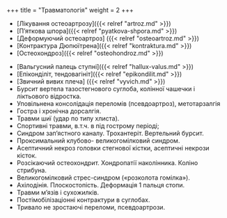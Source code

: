 +++
title = "Травматологія"
weight = 2
+++

- [Лікування остеоартрозу]({{< relref "artroz.md" >}})
- [П’яткова шпора]({{< relref "pyatkova-shpora.md" >}})
- [Деформуючий остеоартроз] ({{< relref "osteoartroz.md" >}})
- [Контрактура Дюпюїтрена]({{< relref "kontraktura.md" >}})
- [Остеохондроз]({{< relref "osteohondroz.md" >}})
<!--more-->
- [Вальгусний палець ступні]({{< relref "hallux-valus.md" >}})
- [Епіконділіт, тендовагініт]({{< relref "epikondilit.md" >}})
- [Звичний вивих плеча] ({{< relref "vyvich.md" >}})
- Бурсит вертела тазостегнового суглоба, колінної чашечки і ліктьового відростка.
- Уповільнена консолідація переломів (псевдоартроз), метотарзалгія
- Гостра і хронічна дорсалгія.
- Травми шиї (удар по типу хлиста).
- Спортивні травми, в.т.ч. в під гострому періоді;
- Синдром зап’ястного каналу. Трохантеріт. Вертельний бурсит. 
- Проксимальний клубово- великогомілковий синдром.
- Асептичний некроз головки стегнової кістки, асептичні некрози кісток.
- Розсікаючий остеохондрит. Хондропатії наколінника. Коліно стрибуна.
- Великогомілковий стрес-синдром («розколота гомілка»).
- Ахілодінія. Плоскостопість. Деформація 1 пальця стопи.
- Травми м’язів і сухожилків. 
- Постімобілізаціонні контрактури в суглобах.
- Тривало не зростаючі переломи, псевдоартрози.

